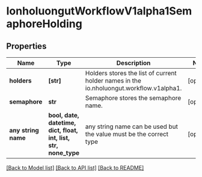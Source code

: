 # IonholuongutWorkflowV1alpha1SemaphoreHolding


## Properties
Name | Type | Description | Notes
------------ | ------------- | ------------- | -------------
**holders** | **[str]** | Holders stores the list of current holder names in the io.nholuongut.workflow.v1alpha1. | [optional] 
**semaphore** | **str** | Semaphore stores the semaphore name. | [optional] 
**any string name** | **bool, date, datetime, dict, float, int, list, str, none_type** | any string name can be used but the value must be the correct type | [optional]

[[Back to Model list]](../README.md#documentation-for-models) [[Back to API list]](../README.md#documentation-for-api-endpoints) [[Back to README]](../README.md)



